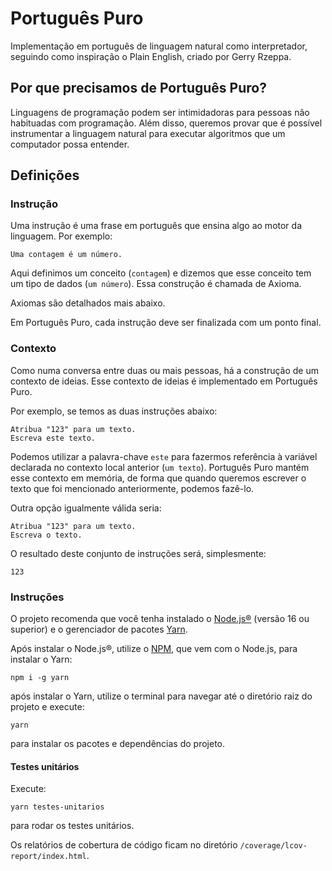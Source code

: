 # Português Puro

Implementação em português de linguagem natural como interpretador, seguindo como inspiração o Plain English, criado por Gerry Rzeppa.

## Por que precisamos de Português Puro?

Linguagens de programação podem ser intimidadoras para pessoas não habituadas com programação. Além disso, queremos provar que é possível
instrumentar a linguagem natural para executar algoritmos que um computador possa entender.

## Definições

### Instrução

Uma instrução é uma frase em português que ensina algo ao motor da linguagem. Por exemplo:

```
Uma contagem é um número.
```

Aqui definimos um conceito (`contagem`) e dizemos que esse conceito tem um tipo de dados (`um número`). Essa construção é chamada de Axioma. 

Axiomas são detalhados mais abaixo.

Em Português Puro, cada instrução deve ser finalizada com um ponto final.

### Contexto

Como numa conversa entre duas ou mais pessoas, há a construção de um contexto de ideias. Esse contexto de ideias é implementado em Português Puro. 

Por exemplo, se temos as duas instruções abaixo:

```
Atribua "123" para um texto.
Escreva este texto.
```

Podemos utilizar a palavra-chave `este` para fazermos referência à variável declarada no contexto local anterior (`um texto`). Português Puro mantém esse contexto em memória, de forma que quando queremos escrever o texto que foi mencionado anteriormente, podemos fazê-lo. 

Outra opção igualmente válida seria:

```
Atribua "123" para um texto.
Escreva o texto.
```

O resultado deste conjunto de instruções será, simplesmente:

```
123
```

### Instruções

O projeto recomenda que você tenha instalado o [Node.js®](https://nodejs.org/pt-br) (versão 16 ou superior) e o gerenciador de pacotes [Yarn](https://yarnpkg.com). 

Após instalar o Node.js®, utilize o [NPM](https://docs.npmjs.com/about-npm), que vem com o Node.js, para instalar o Yarn:

```
npm i -g yarn
```

após instalar o Yarn, utilize o terminal para navegar até o diretório raiz do projeto e execute:

```
yarn
```

para instalar os pacotes e dependências do projeto.


#### Testes unitários

Execute:

```
yarn testes-unitarios
```

para rodar os testes unitários.

Os relatórios de cobertura de código ficam no diretório `/coverage/lcov-report/index.html`.
